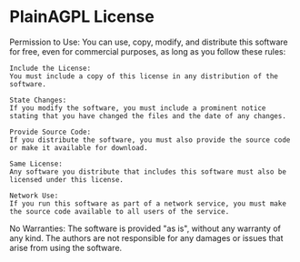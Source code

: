 # PlainAGPL License

Permission to Use:
You can use, copy, modify, and distribute this software for free, even for commercial purposes, as long as you follow these rules:

    Include the License:
    You must include a copy of this license in any distribution of the software.

    State Changes:
    If you modify the software, you must include a prominent notice stating that you have changed the files and the date of any changes.

    Provide Source Code:
    If you distribute the software, you must also provide the source code or make it available for download.

    Same License:
    Any software you distribute that includes this software must also be licensed under this license.

    Network Use:
    If you run this software as part of a network service, you must make the source code available to all users of the service.

No Warranties:
The software is provided "as is", without any warranty of any kind. The authors are not responsible for any damages or issues that arise from using the software.